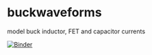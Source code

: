 # buckwaveforms
model buck inductor, FET and capacitor currents

[![Binder](https://mybinder.org/badge.svg)](https://mybinder.org/v2/gh/grkidwell/buckwaveforms/master)
